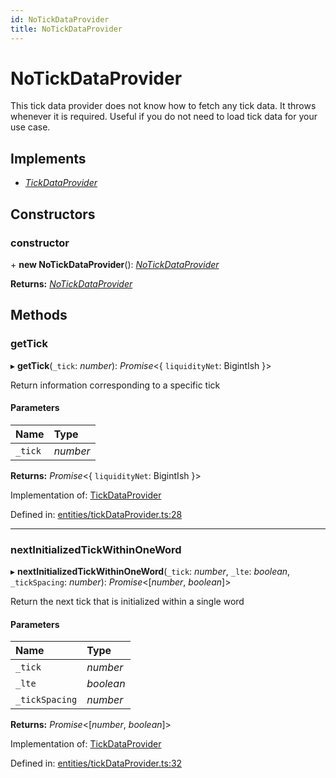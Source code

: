 ```yaml
---
id: NoTickDataProvider
title: NoTickDataProvider
---
```


# NoTickDataProvider

This tick data provider does not know how to fetch any tick data. It throws whenever it is required. Useful if you
do not need to load tick data for your use case.

## Implements

- [*TickDataProvider*](../interfaces/entities_tickdataprovider.tickdataprovider.md)

## Constructors

### constructor

\+ **new NoTickDataProvider**(): [*NoTickDataProvider*](entities_tickdataprovider.notickdataprovider.md)

**Returns:** [*NoTickDataProvider*](entities_tickdataprovider.notickdataprovider.md)

## Methods

### getTick

▸ **getTick**(`_tick`: *number*): *Promise*<{ `liquidityNet`: BigintIsh  }\>

Return information corresponding to a specific tick

#### Parameters

| Name | Type |
| :------ | :------ |
| `_tick` | *number* |

**Returns:** *Promise*<{ `liquidityNet`: BigintIsh  }\>

Implementation of: [TickDataProvider](../interfaces/entities_tickdataprovider.tickdataprovider.md)

Defined in: [entities/tickDataProvider.ts:28](https://github.com/Uniswap/uniswap-v3-sdk/blob/aeb1b09/src/entities/tickDataProvider.ts#L28)

___

### nextInitializedTickWithinOneWord

▸ **nextInitializedTickWithinOneWord**(`_tick`: *number*, `_lte`: *boolean*, `_tickSpacing`: *number*): *Promise*<[*number*, *boolean*]\>

Return the next tick that is initialized within a single word

#### Parameters

| Name | Type |
| :------ | :------ |
| `_tick` | *number* |
| `_lte` | *boolean* |
| `_tickSpacing` | *number* |

**Returns:** *Promise*<[*number*, *boolean*]\>

Implementation of: [TickDataProvider](../interfaces/entities_tickdataprovider.tickdataprovider.md)

Defined in: [entities/tickDataProvider.ts:32](https://github.com/Uniswap/uniswap-v3-sdk/blob/aeb1b09/src/entities/tickDataProvider.ts#L32)

